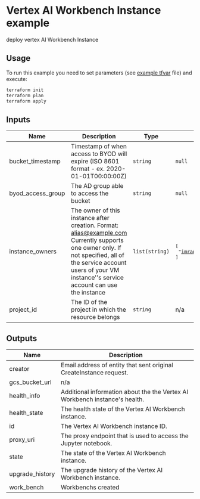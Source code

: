 # Vertex AI Workbench Instance example
deploy vertex AI Workbench Instance

## Usage

To run this example you need to set parameters (see [example tfvar](./terraform.tfvars.example) file) and execute:


```bash
terraform init
terraform plan
terraform apply
```
<!-- BEGINNING OF PRE-COMMIT-TERRAFORM DOCS HOOK -->
## Inputs

| Name | Description | Type | Default | Required |
|------|-------------|------|---------|:--------:|
| bucket\_timestamp | Timestamp of when access to BYOD will expire (ISO 8601 format - ex. 2020-01-01T00:00:00Z) | `string` | `null` | no |
| byod\_access\_group | The AD group able to access the bucket | `string` | `null` | no |
| instance\_owners | The owner of this instance after creation. Format: alias@example.com Currently supports one owner only. If not specified, all of the service account users of your VM instance''s service account can use the instance | `list(string)` | <pre>[<br>  "imrannayer@google.com"<br>]</pre> | no |
| project\_id | The ID of the project in which the resource belongs | `string` | n/a | yes |

## Outputs

| Name | Description |
|------|-------------|
| creator | Email address of entity that sent original CreateInstance request. |
| gcs\_bucket\_url | n/a |
| health\_info | Additional information about the the Vertex AI Workbench instance's health. |
| health\_state | The health state of the Vertex AI Workbench instance. |
| id | The Vertex AI Workbench instance ID. |
| proxy\_uri | The proxy endpoint that is used to access the Jupyter notebook. |
| state | The state of the Vertex AI Workbench instance. |
| upgrade\_history | The upgrade history of the Vertex AI Workbench instance. |
| work\_bench | Workbenchs created |

<!-- END OF PRE-COMMIT-TERRAFORM DOCS HOOK -->
